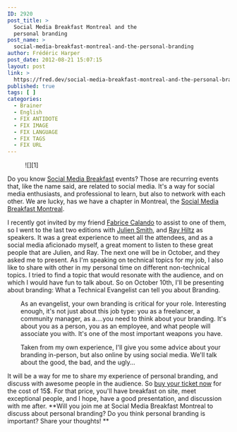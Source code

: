 ```yaml
---
ID: 2920
post_title: >
  Social Media Breakfast Montreal and the
  personal branding
post_name: >
  social-media-breakfast-montreal-and-the-personal-branding
author: Frédéric Harper
post_date: 2012-08-21 15:07:15
layout: post
link: >
  https://fred.dev/social-media-breakfast-montreal-and-the-personal-branding/
published: true
tags: [ ]
categories:
  - Brainer
  - English
  - FIX ANTIDOTE
  - FIX IMAGE
  - FIX LANGUAGE
  - FIX TAGS
  - FIX URL
---
```

<figure>![][1]</figure>
Do you know <a href="https://www.socialmediabreakfast.com" target="_blank" rel="noopener noreferrer">Social Media Breakfast</a> events? Those are recurring events that, like the name said, are related to social media. It's a way for social media enthusiasts, and professional to learn, but also to network with each other. We are lucky, has we have a chapter in Montreal, the <a href="https://www.socialmediabreakfast.com/montreal/" target="_blank" rel="noopener noreferrer">Social Media Breakfast Montreal</a>.

I recently got invited by my friend <a href="https://fabricecalando.com/" target="_blank" rel="noopener noreferrer">Fabrice Calando</a> to assist to one of them, so I went to the last two editions with <a href="http://www.inoveryourhead.net/" target="_blank" rel="noopener noreferrer">Julien Smith</a>, and <a href="https://newraycom.com/" target="_blank" rel="noopener noreferrer">Ray Hiltz</a> as speakers. It was a great experience to meet all the attendees, and as a social media aficionado myself, a great moment to listen to these great people that are Julien, and Ray. The next one will be in October, and they asked me to present. As I'm speaking on technical topics for my job, I also like to share with other in my personal time on different non-technical topics. I tried to find a topic that would resonate with the audience, and on which I would have fun to talk about. So on October 10th, I'll be presenting about branding: What a Technical Evangelist can tell you about Branding.

<p style="padding-left:30px">
  As an evangelist, your own branding is critical for your role. Interesting enough, it's not just about this job type: you as a freelancer, a community manager, as a....you need to think about your branding. It's about you as a person, you as an employee, and what people will associate you with. It's one of the most important weapons you have.
</p>

<p style="padding-left:30px">
  Taken from my own experience, I'll give you some advice about your branding in-person, but also online by using social media. We'll talk about the good, the bad, and the ugly...
</p>

It will be a way for me to share my experience of personal branding, and discuss with awesome people in the audience. So <a href="https://smbmontreal012-estw.eventbrite.com/" target="_blank" rel="noopener noreferrer">buy your ticket now</a> for the cost of 15$. For that price, you'll have breakfast on site, meet exceptional people, and I hope, have a good presentation, and discussion with me after. **Will you join me at Social Media Breakfast Montreal to discuss about personal branding? Do you think personal branding is important? Share your thoughts! **

 [1]: https://fred.dev/images/2012/08/Social-Media-Breakfast-Montreal-—-SMBMTL-12-–-What-a-Technical-Evangelist-can-t_2012-08-21_10-58-21.png "Social Media Breakfast Montreal — SMBMTL #12 – What a Technical Evangelist can t_2012-08-21_10-58-21"